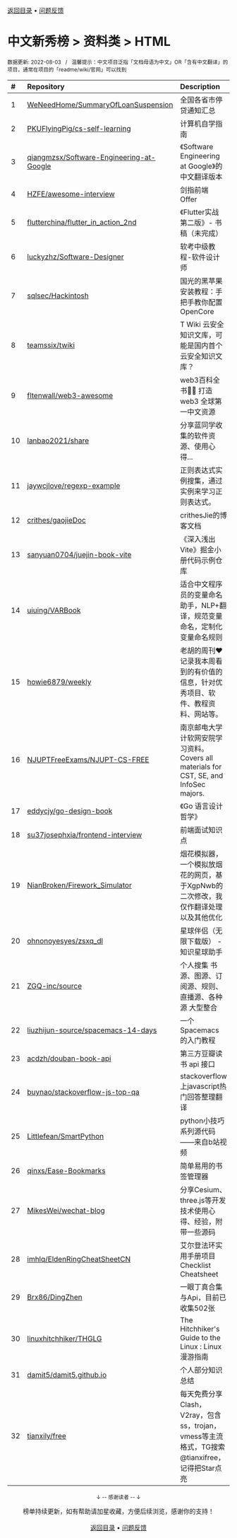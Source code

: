 <a href="https://gitee.com/GrowingGit/GitHub-Chinese-Top-Charts#github中文排行榜">返回目录</a> • <a href="/content/docs/feedback.md">问题反馈</a>

# 中文新秀榜 > 资料类 > HTML
<sub>数据更新: 2022-08-03&nbsp;&nbsp;&nbsp;/&nbsp;&nbsp;&nbsp;温馨提示：中文项目泛指「文档母语为中文」OR「含有中文翻译」的项目，通常在项目的「readme/wiki/官网」可以找到</sub>

|#|Repository|Description|Stars|Updated|Created|
|:-|:-|:-|:-|:-|:-|
|1|[WeNeedHome/SummaryOfLoanSuspension](https://github.com/WeNeedHome/SummaryOfLoanSuspension)|全国各省市停贷通知汇总|19804|2022-08-02|2022-07-12|
|2|[PKUFlyingPig/cs-self-learning](https://github.com/PKUFlyingPig/cs-self-learning)|计算机自学指南|10886|2022-07-26|2021-10-20|
|3|[qiangmzsx/Software-Engineering-at-Google](https://github.com/qiangmzsx/Software-Engineering-at-Google)|《Software Engineering at Google》的中文翻译版本|2544|2022-07-28|2021-11-28|
|4|[HZFE/awesome-interview](https://github.com/HZFE/awesome-interview)|剑指前端 Offer|1928|2022-07-04|2021-08-23|
|5|[flutterchina/flutter_in_action_2nd](https://github.com/flutterchina/flutter_in_action_2nd)|《Flutter实战 第二版》- 书稿（未完成）|756|2022-05-10|2021-08-29|
|6|[luckyzhz/Software-Designer](https://github.com/luckyzhz/Software-Designer)|软考中级教程-软件设计师|335|2022-04-13|2021-12-22|
|7|[sqlsec/Hackintosh](https://github.com/sqlsec/Hackintosh)|国光的黑苹果安装教程：手把手教你配置 OpenCore|224|2022-05-06|2021-09-15|
|8|[teamssix/twiki](https://github.com/teamssix/twiki)|T Wiki 云安全知识文库，可能是国内首个云安全知识文库？|168|2022-05-13|2022-04-15|
|9|[fltenwall/web3-awesome](https://github.com/fltenwall/web3-awesome)|web3百科全书👏🏻 打造 web3 全球第一中文资源|157|2022-05-13|2022-04-14|
|10|[lanbao2021/share](https://github.com/lanbao2021/share)|分享蓝同学收集的软件资源、使用心得...|144|2022-07-07|2022-02-11|
|11|[jaywcjlove/regexp-example](https://github.com/jaywcjlove/regexp-example)|正则表达式实例搜集，通过实例来学习正则表达式。|131|2022-07-12|2021-11-15|
|12|[crithes/gaojieDoc](https://github.com/crithes/gaojieDoc)|crithesJie的博客文档|103|2022-05-18|2022-02-28|
|13|[sanyuan0704/juejin-book-vite](https://github.com/sanyuan0704/juejin-book-vite)|《深入浅出 Vite》掘金小册代码示例仓库|92|2022-05-15|2021-12-17|
|14|[uiuing/VARBook](https://github.com/uiuing/VARBook)|适合中文程序员的变量命名助手，NLP+翻译，规范变量命名，定制化变量命名规则|75|2022-07-20|2021-12-30|
|15|[howie6879/weekly](https://github.com/howie6879/weekly)|老胡的周刊❤️记录我本周看到的有价值的信息，针对优秀项目、软件、教程资料、网站等。|66|2022-08-01|2021-09-17|
|16|[NJUPTFreeExams/NJUPT-CS-FREE](https://github.com/NJUPTFreeExams/NJUPT-CS-FREE)|南京邮电大学计软网安院学习资料。Covers all materials for CST, SE, and InfoSec majors.|64|2022-06-21|2021-08-29|
|17|[eddycjy/go-design-book](https://github.com/eddycjy/go-design-book)|《Go 语言设计哲学》|57|2022-05-04|2021-12-26|
|18|[su37josephxia/frontend-interview](https://github.com/su37josephxia/frontend-interview)|前端面试知识点|55|2022-02-06|2021-09-03|
|19|[NianBroken/Firework_Simulator](https://github.com/NianBroken/Firework_Simulator)|烟花模拟器，一个模拟放烟花的网页，基于XgpNwb的二次修改，我仅作翻译处理以及其他优化|52|2022-02-03|2022-01-30|
|20|[ohnonoyesyes/zsxq_dl](https://github.com/ohnonoyesyes/zsxq_dl)|星球伴侣（无限下载版） - 知识星球助手|48|2022-02-26|2022-02-26|
|21|[ZGQ-inc/source](https://github.com/ZGQ-inc/source)|个人搜集   书源、图源、订阅源、规则、直播源、各种源 大型整合|43|2022-08-01|2022-04-20|
|22|[liuzhijun-source/spacemacs-14-days](https://github.com/liuzhijun-source/spacemacs-14-days)|一个 Spacemacs 的入门教程|43|2022-04-10|2021-09-20|
|23|[acdzh/douban-book-api](https://github.com/acdzh/douban-book-api)|第三方豆瓣读书 api 接口|43|2022-05-18|2021-08-22|
|24|[buynao/stackoverflow-js-top-qa](https://github.com/buynao/stackoverflow-js-top-qa)|stackoverflow上javascript热门回答整理翻译|40|2022-04-17|2022-02-12|
|25|[Littlefean/SmartPython](https://github.com/Littlefean/SmartPython)|python小技巧系列源代码——来自b站视频|39|2022-07-14|2022-06-17|
|26|[qinxs/Ease-Bookmarks](https://github.com/qinxs/Ease-Bookmarks)|简单易用的书签管理器|39|2022-03-14|2021-12-04|
|27|[MikesWei/wechat-blog](https://github.com/MikesWei/wechat-blog)|分享Cesium、three.js等开发技术使用心得、经验，附带一些源码|30|2022-02-23|2021-09-16|
|28|[imhlq/EldenRingCheatSheetCN](https://github.com/imhlq/EldenRingCheatSheetCN)|艾尔登法环实用手册项目 Checklist Cheatsheet|29|2022-07-03|2022-03-14|
|29|[Brx86/DingZhen](https://github.com/Brx86/DingZhen)|一眼丁真合集与Api，目前已收集502张|27|2022-05-12|2022-04-02|
|30|[linuxhitchhiker/THGLG](https://github.com/linuxhitchhiker/THGLG)|The Hitchhiker's Guide to the Linux : Linux 漫游指南|24|2022-05-18|2022-01-15|
|31|[damit5/damit5.github.io](https://github.com/damit5/damit5.github.io)|个人部分知识总结|23|2022-06-25|2021-12-18|
|32|[tianxily/free](https://github.com/tianxily/free)|每天免费分享Clash，V2ray，包含ss，trojan，vmess等主流格式，TG搜索@tianxifree，记得把Star点亮|20|2022-07-01|2022-02-14|

<div align="center">
    <p><sub>↓ -- 感谢读者 -- ↓</sub></p>
    榜单持续更新，如有帮助请加星收藏，方便后续浏览，感谢你的支持！
</div>

<br/>

<div align="center"><a href="https://gitee.com/GrowingGit/GitHub-Chinese-Top-Charts#github中文排行榜">返回目录</a> • <a href="/content/docs/feedback.md">问题反馈</a></div>
